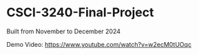 # CSCI-3240-Final-Project
Built from November to December 2024

Demo Video: https://www.youtube.com/watch?v=w2ecM0tUOqc
